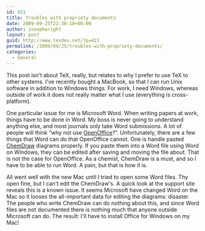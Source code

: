 ```yaml
---
id: 421
title: Troubles with propriety documents
date: 2009-09-25T22:30:18+00:00
author: josephwright
layout: post
guid: http://www.texdev.net/?p=421
permalink: /2009/09/25/troubles-with-propriety-documents/
categories:
  - General
---
```

This post isn't about TeX, really, but relates to why I prefer to use TeX to other systems. I've recently bought a MacBook, so that I can run Unix software in addition to Windows things. For work, I need Windows, whereas outside of work it does not really matter what I use (everything is cross-platform).

One particular issue for me is Microsoft Word. When writing papers at work, things have to be done in Word. My boss is never going to understand anything else, and most journals only take Word submissions. A lot of people will think “why not use <a title="The Free and Open Productivity Suite" href="http://www.openoffice.org">OpenOffice</a>?”. Unfortunately, there are a few things that Word can do that OpenOffice cannot. One is handle pasted <a href="http://www.cambridgesoft.com/">ChemDraw</a> diagrams properly. If you paste them into a Word file using Word on Windows, they can be edited after saving and moving the file about. That is not the case for OpenOffice. As a chemist, ChemDraw is a must, and so I have to be able to run Word. A pain, but that is how it is.

All went well with the new Mac until I tried to open some Word files. Thy open fine, but I can't edit the ChemDraw's. A quick look at the support site reveals this is a known issue. It seems Microsoft have changed Word on the Mac so it looses the all-important data for editing the diagrams: disaster. The people who write ChemDraw can do nothing about this, and since Word files are not documented there is nothing much that anyone outside Microsoft can do. The result: I'll have to install Office for Windows on my Mac!
